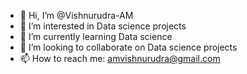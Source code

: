 - 👋 Hi, I’m @Vishnurudra-AM
- 👀 I’m interested in Data science projects
- 🌱 I’m currently learning Data science
- 💞️ I’m looking to collaborate on Data science projects
- 📫 How to reach me: amvishnurudra@gmail.com

<!---
Vishnurudra-AM/Vishnurudra-AM is a ✨ special ✨ repository because its `README.md` (this file) appears on your GitHub profile.
You can click the Preview link to take a look at your changes.
--->
